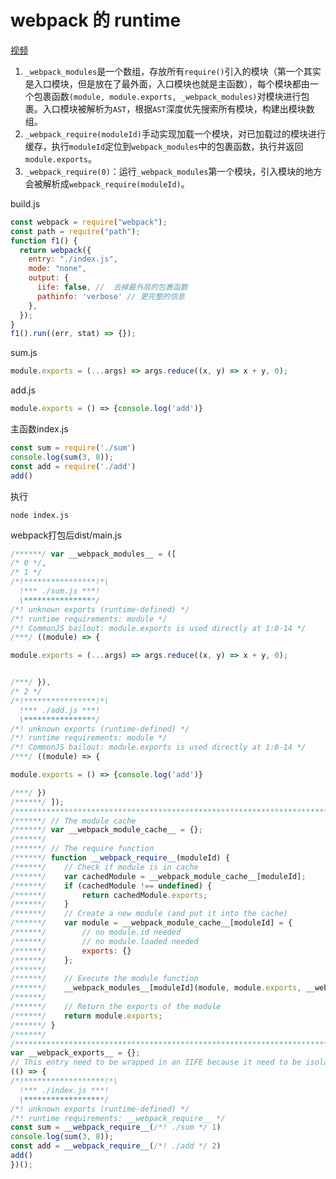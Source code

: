 # webpack 的 runtime
[视频](https://www.bilibili.com/video/BV1o44y1Y7Zs)

1. `_webpack_modules`是一个数组，存放所有`require()`引入的模块（第一个其实是入口模块，但是放在了最外面，入口模块也就是主函数），每个模块都由一个包裹函数`(module, module.exports, _webpack_modules)`对模块进行包裹。入口模块被解析为`AST`，根据`AST`深度优先搜索所有模块，构建出模块数组。
2. `_webpack_require(moduleId)`手动实现加载一个模块，对已加载过的模块进行缓存，执行`moduleId`定位到`webpack_modules`中的包裹函数，执行并返回`module.exports`。
3. `_webpack_require(0)`：运行`_webpack_modules`第一个模块，引入模块的地方会被解析成`webpack_require(moduleId)`。

build.js
```javascript
const webpack = require("webpack");
const path = require("path");
function f1() {
  return webpack({
    entry: "./index.js",
    mode: "none",
    output: {
      iife: false, //  去掉最外层的包裹函数
      pathinfo: 'verbose' // 更完整的信息
    },
  });
}
f1().run((err, stat) => {});
```

sum.js
```javascript
module.exports = (...args) => args.reduce((x, y) => x + y, 0);
```

add.js
```javascript
module.exports = () => {console.log('add')}
```

主函数index.js
```javascript
const sum = require('./sum')
console.log(sum(3, 8));
const add = require('./add')
add()
```

执行
```
node index.js
```

webpack打包后dist/main.js
```javascript
/******/ var __webpack_modules__ = ([
/* 0 */,
/* 1 */
/*!****************!*\
  !*** ./sum.js ***!
  \****************/
/*! unknown exports (runtime-defined) */
/*! runtime requirements: module */
/*! CommonJS bailout: module.exports is used directly at 1:0-14 */
/***/ ((module) => {

module.exports = (...args) => args.reduce((x, y) => x + y, 0);


/***/ }),
/* 2 */
/*!****************!*\
  !*** ./add.js ***!
  \****************/
/*! unknown exports (runtime-defined) */
/*! runtime requirements: module */
/*! CommonJS bailout: module.exports is used directly at 1:0-14 */
/***/ ((module) => {

module.exports = () => {console.log('add')}

/***/ })
/******/ ]);
/************************************************************************/
/******/ // The module cache
/******/ var __webpack_module_cache__ = {};
/******/ 
/******/ // The require function
/******/ function __webpack_require__(moduleId) {
/******/ 	// Check if module is in cache
/******/ 	var cachedModule = __webpack_module_cache__[moduleId];
/******/ 	if (cachedModule !== undefined) {
/******/ 		return cachedModule.exports;
/******/ 	}
/******/ 	// Create a new module (and put it into the cache)
/******/ 	var module = __webpack_module_cache__[moduleId] = {
/******/ 		// no module.id needed
/******/ 		// no module.loaded needed
/******/ 		exports: {}
/******/ 	};
/******/ 
/******/ 	// Execute the module function
/******/ 	__webpack_modules__[moduleId](module, module.exports, __webpack_require__);
/******/ 
/******/ 	// Return the exports of the module
/******/ 	return module.exports;
/******/ }
/******/ 
/************************************************************************/
var __webpack_exports__ = {};
// This entry need to be wrapped in an IIFE because it need to be isolated against other modules in the chunk.
(() => {
/*!******************!*\
  !*** ./index.js ***!
  \******************/
/*! unknown exports (runtime-defined) */
/*! runtime requirements: __webpack_require__ */
const sum = __webpack_require__(/*! ./sum */ 1)
console.log(sum(3, 8));
const add = __webpack_require__(/*! ./add */ 2)
add()
})();
```